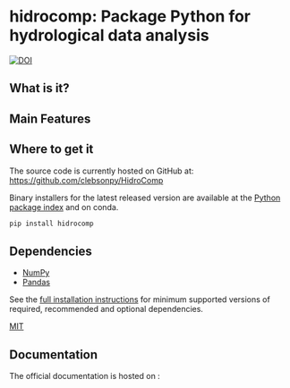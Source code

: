 # hidrocomp: Package Python for hydrological data analysis
[![DOI](https://zenodo.org/badge/129845167.svg)](https://zenodo.org/badge/latestdoi/129845167)

## What is it?

## Main Features

## Where to get it
The source code is currently hosted on GitHub at:
https://github.com/clebsonpy/HidroComp

Binary installers for the latest released version are available at the [Python
package index](https://pypi.org/project/hidrocomp/) and on conda.

```sh
pip install hidrocomp
```

## Dependencies
- [NumPy](https://www.numpy.org)
- [Pandas](https://pandas.pydata.org/)

See the [full installation instructions](https://pypi.org/project/hidrocomp/) for minimum supported versions of required, recommended and optional dependencies.

[MIT](LICENSE)

## Documentation
The official documentation is hosted on :
